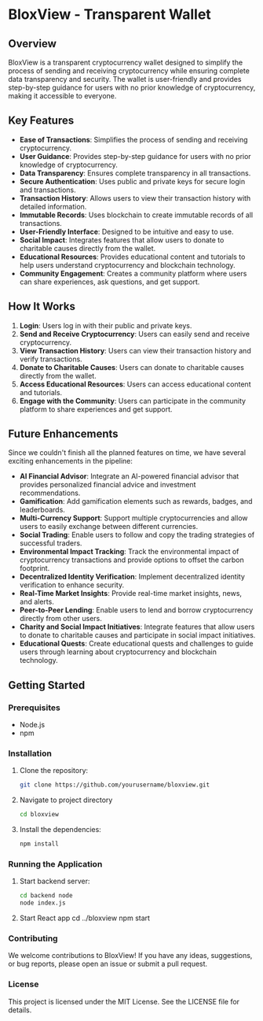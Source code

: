 # BloxView - Transparent Wallet

## Overview
BloxView is a transparent cryptocurrency wallet designed to simplify the process of sending and receiving cryptocurrency while ensuring complete data transparency and security. The wallet is user-friendly and provides step-by-step guidance for users with no prior knowledge of cryptocurrency, making it accessible to everyone.

## Key Features
- **Ease of Transactions**: Simplifies the process of sending and receiving cryptocurrency.
- **User Guidance**: Provides step-by-step guidance for users with no prior knowledge of cryptocurrency.
- **Data Transparency**: Ensures complete transparency in all transactions.
- **Secure Authentication**: Uses public and private keys for secure login and transactions.
- **Transaction History**: Allows users to view their transaction history with detailed information.
- **Immutable Records**: Uses blockchain to create immutable records of all transactions.
- **User-Friendly Interface**: Designed to be intuitive and easy to use.
- **Social Impact**: Integrates features that allow users to donate to charitable causes directly from the wallet.
- **Educational Resources**: Provides educational content and tutorials to help users understand cryptocurrency and blockchain technology.
- **Community Engagement**: Creates a community platform where users can share experiences, ask questions, and get support.

## How It Works
1. **Login**: Users log in with their public and private keys.
2. **Send and Receive Cryptocurrency**: Users can easily send and receive cryptocurrency.
3. **View Transaction History**: Users can view their transaction history and verify transactions.
4. **Donate to Charitable Causes**: Users can donate to charitable causes directly from the wallet.
5. **Access Educational Resources**: Users can access educational content and tutorials.
6. **Engage with the Community**: Users can participate in the community platform to share experiences and get support.

## Future Enhancements
Since we couldn't finish all the planned features on time, we have several exciting enhancements in the pipeline:
- **AI Financial Advisor**: Integrate an AI-powered financial advisor that provides personalized financial advice and investment recommendations.
- **Gamification**: Add gamification elements such as rewards, badges, and leaderboards.
- **Multi-Currency Support**: Support multiple cryptocurrencies and allow users to easily exchange between different currencies.
- **Social Trading**: Enable users to follow and copy the trading strategies of successful traders.
- **Environmental Impact Tracking**: Track the environmental impact of cryptocurrency transactions and provide options to offset the carbon footprint.
- **Decentralized Identity Verification**: Implement decentralized identity verification to enhance security.
- **Real-Time Market Insights**: Provide real-time market insights, news, and alerts.
- **Peer-to-Peer Lending**: Enable users to lend and borrow cryptocurrency directly from other users.
- **Charity and Social Impact Initiatives**: Integrate features that allow users to donate to charitable causes and participate in social impact initiatives.
- **Educational Quests**: Create educational quests and challenges to guide users through learning about cryptocurrency and blockchain technology.

## Getting Started
### Prerequisites
- Node.js
- npm

### Installation
1. Clone the repository:
   ```bash
   git clone https://github.com/yourusername/bloxview.git

2. Navigate to project directory
   ```bash
   cd bloxview

3. Install the dependencies:
    ```bash
    npm install

### Running the Application

1. Start backend server:
    ```bash
    cd backend node
    node index.js

2. Start React app
    cd ../bloxview
    npm start 

### Contributing
We welcome contributions to BloxView! If you have any ideas, suggestions, or bug reports, please open an issue or submit a pull request.

### License
This project is licensed under the MIT License. See the LICENSE file for details.